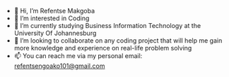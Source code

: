 - 👋 Hi, I’m Refentse Makgoba
- 👀 I’m interested in Coding
- 🌱 I’m currently studying Business Information Technology at the University Of Johannesburg
- 💞️ I’m looking to collaborate on any coding project that will help me gain more knowledge and experience on real-life problem solving 
- 📫 You can reach me via my personal email: refentsengoako101@gmail.com

<!---
refentse1/refentse1 is a ✨ special ✨ repository because its `README.md` (this file) appears on your GitHub profile.
You can click the Preview link to take a look at your changes.
--->

